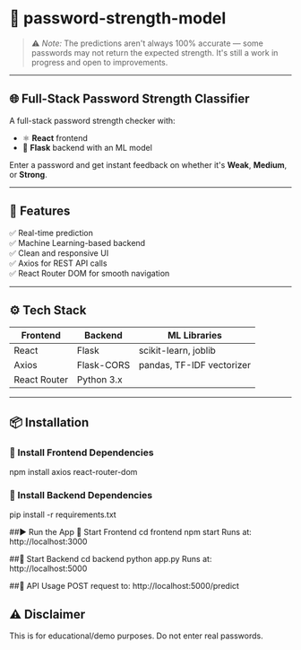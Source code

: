 # 🔐 password-strength-model

> ⚠️ *Note:* The predictions aren't always 100% accurate — some passwords may not return the expected strength. It's still a work in progress and open to improvements.

---

## 🌐 Full-Stack Password Strength Classifier

A full-stack password strength checker with:

- ⚛️ **React** frontend  
- 🐍 **Flask** backend with an ML model

Enter a password and get instant feedback on whether it's **Weak**, **Medium**, or **Strong**.

---

## 🚀 Features

✅ Real-time prediction  
✅ Machine Learning-based backend  
✅ Clean and responsive UI  
✅ Axios for REST API calls  
✅ React Router DOM for smooth navigation

---

## ⚙️ Tech Stack

| Frontend      | Backend      | ML Libraries             |
|---------------|--------------|---------------------------|
| React         | Flask        | scikit-learn, joblib      |
| Axios         | Flask-CORS   | pandas, TF-IDF vectorizer |
| React Router  | Python 3.x   |                           |

---

## 📦 Installation

### 🧰 Install Frontend Dependencies

npm install axios react-router-dom

### 🧰 Install Backend Dependencies
pip install -r requirements.txt

##▶️ Run the App
🔹 Start Frontend
cd frontend
npm start
Runs at: http://localhost:3000

##🔹 Start Backend
cd backend
python app.py
Runs at: http://localhost:5000

##🔁 API Usage
POST request to:
http://localhost:5000/predict

## ⚠️ Disclaimer
This is for educational/demo purposes. Do not enter real passwords.






